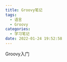 ```yaml
---
title: Groovy笔记
tags:
  - 语言
  - Groovy
categories:
  - 学习笔记
date: 2022-01-24 19:52:58
---
```


Groovy入门
